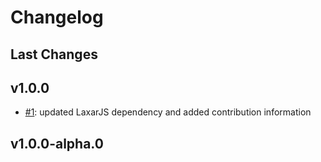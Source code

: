 # Changelog

## Last Changes


## v1.0.0

- [#1](https://github.com/LaxarJS/ax-page-fade-control/issues/1): updated LaxarJS dependency and added contribution information


## v1.0.0-alpha.0

